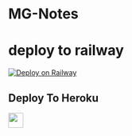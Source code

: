 # MG-Notes
# deploy to railway 
[![Deploy on Railway](https://railway.app/button.svg)](https://railway.app/new/template/vzd1ED?referralCode=OCkeMo)
## Deploy To Heroku

<a href="https://heroku.com/deploy?template=https://github.com/mayank-ind/mahitxt">
     <img height="30px" src="https://img.shields.io/badge/Deploy%20To%20Heroku-blueviolet?style=for-the-badge&logo=heroku">
  </a>
